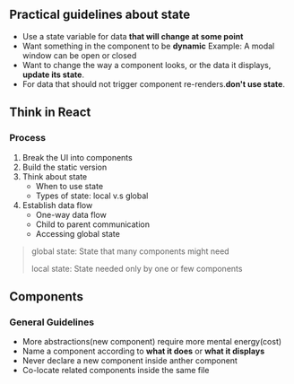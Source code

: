 ## Practical guidelines about state

- Use a state variable for data **that will change at some point**
- Want something in the component to be **dynamic**
  Example: A modal window can be open or closed
- Want to change the way a component looks, or the data it displays, **update its state**.
- For data that should not trigger component re-renders.**don't use state**.

## Think in React

### Process

1. Break the UI into components
2. Build the static version
3. Think about state
   - When to use state
   - Types of state: local v.s global
4. Establish data flow
   - One-way data flow
   - Child to parent communication
   - Accessing global state

> global state: State that many components might need
>
> local state: State needed only by one or few components

## Components

### General Guidelines

- More abstractions(new component) require more mental energy(cost)
- Name a component according to **what it does** or **what it displays**
- Never declare a new component inside anther component
- Co-locate related components inside the same file
